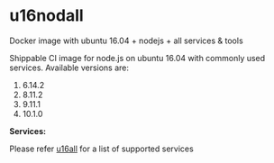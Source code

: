 # u16nodall
Docker image with ubuntu 16.04 + nodejs + all services &amp; tools

Shippable CI image for node.js on ubuntu 16.04 with commonly used services. Available versions are:


  1.  6.14.2
  2.  8.11.2
  3.  9.11.1
  4.  10.1.0
  

  
**Services:**

Please refer [u16all](https://github.com/dry-dock/u16all) for a list of supported services
